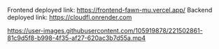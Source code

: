 Frontend deployed link: https://frontend-fawn-mu.vercel.app/
Backend deployed link: https://cloudfl.onrender.com



https://user-images.githubusercontent.com/105919878/221502861-81c9d5f8-b998-4f35-af27-620ac3b7d55a.mp4

